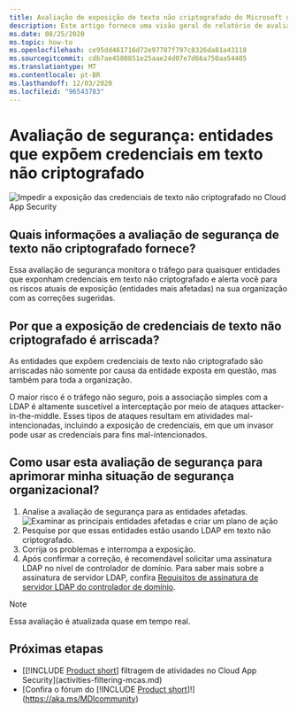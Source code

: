 ```yaml
---
title: Avaliação de exposição de texto não criptografado do Microsoft defender para identidade
description: Este artigo fornece uma visão geral do relatório de avaliação de postura de segurança de identidade de exposição de texto não criptografado do Microsoft defender.
ms.date: 08/25/2020
ms.topic: how-to
ms.openlocfilehash: ce95dd461716d72e97787f797c8326da81a43118
ms.sourcegitcommit: cdb7ae4580851e25aae24d07e7d66a750aa54405
ms.translationtype: MT
ms.contentlocale: pt-BR
ms.lasthandoff: 12/03/2020
ms.locfileid: "96543783"
---
```

# <a name="security-assessment-entities-exposing-credentials-in-clear-text"></a>Avaliação de segurança: entidades que expõem credenciais em texto não criptografado

![Impedir a exposição das credenciais de texto não criptografado no Cloud App Security](media/cas-isp-clear-text-1.png)

## <a name="what-information-does-the-prevent-clear-text-security-assessment-provide"></a>Quais informações a avaliação de segurança de texto não criptografado fornece?

Essa avaliação de segurança monitora o tráfego para quaisquer entidades que exponham credenciais em texto não criptografado e alerta você para os riscos atuais de exposição (entidades mais afetadas) na sua organização com as correções sugeridas.

## <a name="why-is-clear-text-credential-exposure-risky"></a>Por que a exposição de credenciais de texto não criptografado é arriscada?

As entidades que expõem credenciais de texto não criptografado são arriscadas não somente por causa da entidade exposta em questão, mas também para toda a organização.

O maior risco é o tráfego não seguro, pois a associação simples com a LDAP é altamente suscetível a interceptação por meio de ataques attacker-in-the-middle. Esses tipos de ataques resultam em atividades mal-intencionadas, incluindo a exposição de credenciais, em que um invasor pode usar as credenciais para fins mal-intencionados.

## <a name="how-do-i-use-this-security-assessment-to-improve-my-organizational-security-posture"></a>Como usar esta avaliação de segurança para aprimorar minha situação de segurança organizacional?

1. Analise a avaliação de segurança para as entidades afetadas.
    ![Examinar as principais entidades afetadas e criar um plano de ação](media/cas-isp-clear-text-2.png)
1. Pesquise por que essas entidades estão usando LDAP em texto não criptografado.
1. Corrija os problemas e interrompa a exposição.
1. Após confirmar a correção, é recomendável solicitar uma assinatura LDAP no nível de controlador de domínio. Para saber mais sobre a assinatura de servidor LDAP, confira [Requisitos de assinatura de servidor LDAP do controlador de domínio](/windows/security/threat-protection/security-policy-settings/domain-controller-ldap-server-signing-requirements).

> [!NOTE]
> Essa avaliação é atualizada quase em tempo real.

## <a name="next-steps"></a>Próximas etapas

- [[!INCLUDE [Product short](includes/product-short.md)] filtragem de atividades no Cloud App Security](activities-filtering-mcas.md)
- [Confira o fórum do [!INCLUDE [Product short](includes/product-short.md)]!](https://aka.ms/MDIcommunity)